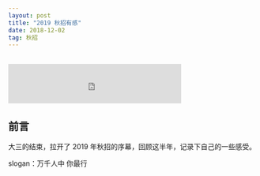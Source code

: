 ```yaml
---
layout: post
title: "2019 秋招有感"
date: 2018-12-02
tag: 秋招
--- 
```

<br>
<iframe src="https://open.spotify.com/embed/track/57sk9X1fPLXRfkw74XNrmK" width="350" height="80" frameborder="0" allowtransparency="true" allow="encrypted-media"></iframe>

## 前言

大三的结束，拉开了 2019 年秋招的序幕，回顾这半年，记录下自己的一些感受。

slogan：万千人中
          你最行